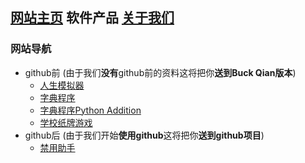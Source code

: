 ## [网站主页](index.md) 软件产品 [关于我们](about_us.md)

### 网站导航
- github前 (由于我们**没有**github前的资料这将把你**送到Buck Qian版本**)
  - [人生模拟器](/zh/Life_Simulator.md "花钱模拟器")
  - [字典程序](/zh/Chinese_dictionary.md "甚至连GUI都没有...")
  - [字典程序Python Addition](/zh/Chinese_dictionary_Python.md "算了我的也没有")
  - [学校纸牌游戏](/zh/School_card_game.md)
- github后 (由于我们开始**使用github**这将把你**送到github项目**)
  - [禁用助手](https://github.com/LIBPS/Disable_Helper)